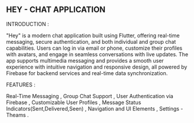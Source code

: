 HEY - CHAT APPLICATION 
-
INTRODUCTION :
  
  "Hey" is a modern chat application built using Flutter, offering real-time messaging, secure authentication, and both individual and group chat capabilities. Users can log in via email or phone, customize their profiles with avatars, and engage in seamless conversations with live updates. The app supports multimedia messaging and provides a smooth user experience with intuitive navigation and responsive design, all powered by Firebase for backend services and real-time data synchronization.

FEATURES :

  Real-Time Messaging ,
  Group Chat Support ,
  User Authentication via Firebase ,
  Customizable User Profiles ,
  Message Status Indicators(Sent,Delivered,Seen) ,
  Navigation and UI Elements ,
  Settings - Theams .
  
